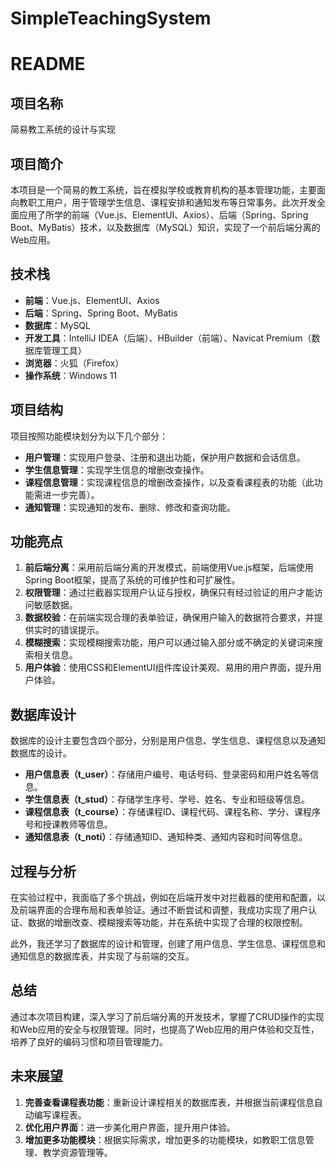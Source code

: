 # SimpleTeachingSystem
# README

## 项目名称
简易教工系统的设计与实现

## 项目简介
本项目是一个简易的教工系统，旨在模拟学校或教育机构的基本管理功能，主要面向教职工用户，用于管理学生信息、课程安排和通知发布等日常事务。此次开发全面应用了所学的前端（Vue.js、ElementUI、Axios）、后端（Spring、Spring Boot、MyBatis）技术，以及数据库（MySQL）知识，实现了一个前后端分离的Web应用。

## 技术栈
- **前端**：Vue.js、ElementUI、Axios
- **后端**：Spring、Spring Boot、MyBatis
- **数据库**：MySQL
- **开发工具**：IntelliJ IDEA（后端）、HBuilder（前端）、Navicat Premium（数据库管理工具）
- **浏览器**：火狐（Firefox）
- **操作系统**：Windows 11

## 项目结构
项目按照功能模块划分为以下几个部分：
- **用户管理**：实现用户登录、注册和退出功能，保护用户数据和会话信息。
- **学生信息管理**：实现学生信息的增删改查操作。
- **课程信息管理**：实现课程信息的增删改查操作，以及查看课程表的功能（此功能需进一步完善）。
- **通知管理**：实现通知的发布、删除、修改和查询功能。

## 功能亮点
1. **前后端分离**：采用前后端分离的开发模式，前端使用Vue.js框架，后端使用Spring Boot框架，提高了系统的可维护性和可扩展性。
2. **权限管理**：通过拦截器实现用户认证与授权，确保只有经过验证的用户才能访问敏感数据。
3. **数据校验**：在前端实现合理的表单验证，确保用户输入的数据符合要求，并提供实时的错误提示。
4. **模糊搜索**：实现模糊搜索功能，用户可以通过输入部分或不确定的关键词来搜索相关信息。
5. **用户体验**：使用CSS和ElementUI组件库设计美观、易用的用户界面，提升用户体验。

## 数据库设计
数据库的设计主要包含四个部分，分别是用户信息、学生信息、课程信息以及通知数据库的设计。
- **用户信息表（t_user）**：存储用户编号、电话号码、登录密码和用户姓名等信息。
- **学生信息表（t_stud）**：存储学生序号、学号、姓名、专业和班级等信息。
- **课程信息表（t_course）**：存储课程ID、课程代码、课程名称、学分、课程序号和授课教师等信息。
- **通知信息表（t_noti）**：存储通知ID、通知种类、通知内容和时间等信息。

## 过程与分析
在实验过程中，我面临了多个挑战，例如在后端开发中对拦截器的使用和配置，以及前端界面的合理布局和表单验证。通过不断尝试和调整，我成功实现了用户认证、数据的增删改查、模糊搜索等功能，并在系统中实现了合理的权限控制。

此外，我还学习了数据库的设计和管理，创建了用户信息、学生信息、课程信息和通知信息的数据库表，并实现了与前端的交互。

## 总结
通过本次项目构建，深入学习了前后端分离的开发技术，掌握了CRUD操作的实现和Web应用的安全与权限管理。同时，也提高了Web应用的用户体验和交互性，培养了良好的编码习惯和项目管理能力。


## 未来展望
1. **完善查看课程表功能**：重新设计课程相关的数据库表，并根据当前课程信息自动编写课程表。
2. **优化用户界面**：进一步美化用户界面，提升用户体验。
3. **增加更多功能模块**：根据实际需求，增加更多的功能模块，如教职工信息管理、教学资源管理等。

